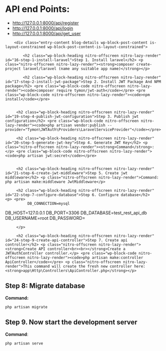 <div class="container">
          <h1>API end Points:</h1>
          <ul>
            <li><a href="#">http://127.0.0.1:8000/api/register</a></li>
            <li><a href="#">http://127.0.0.1:8000/api/login</a></li>
            <li><a href="#">http://127.0.0.1:8000/api/get_user</a></li>
          </ul>
        </div>

        <div class="entry-content blog-details wp-block-post-content is-layout-constrained wp-block-post-content-is-layout-constrained"> 

            <h2 class="wp-block-heading nitro-offscreen nitro-lazy-render" id="16-step-1-install-laravel">Step 1. Install laravel</h2> <p class="nitro-offscreen nitro-lazy-render"><strong>composer create-project laravel/laravel (name any suitable app name)</strong></p> 

            <h2 class="wp-block-heading nitro-offscreen nitro-lazy-render" id="17-step-2-install-jwt-package">Step 2. Install JWT Package And NPM package</h2> <pre class="wp-block-code nitro-offscreen nitro-lazy-render"><code>composer require tymon/jwt-auth</code></pre> <pre class="wp-block-code nitro-offscreen nitro-lazy-render"><code>npm install</code></pre> 


         <h2 class="wp-block-heading nitro-offscreen nitro-lazy-render" id="19-step-4-publish-jwt-configuration">Step 3. Publish jwt configuration</h2> <pre class="wp-block-code nitro-offscreen nitro-lazy-render"><code>php artisan vendor:publish --provider="Tymon\JWTAuth\Providers\LaravelServiceProvider"</code></pre> 

         <h2 class="wp-block-heading nitro-offscreen nitro-lazy-render" id="20-step-5-generate-jwt-key">Step 4. Generate JWT Key</h2> <p class="nitro-offscreen nitro-lazy-render"><strong>Command</strong>:</p> <pre class="wp-block-code nitro-offscreen nitro-lazy-render"><code>php artisan jwt:secret</code></pre> 


         <h2 class="wp-block-heading nitro-offscreen nitro-lazy-render" id="21-step-6-create-jwt-middleware">Step 5. Create jwt middleware</h2> <p class="nitro-offscreen nitro-lazy-render">Command: php artisan make:middleware JwtMiddleware</p>   

         <h2 class="wp-block-heading nitro-offscreen nitro-lazy-render" id="22-step-7-configure-database">Step 6. Configure database</h2>   <p> <pre>
              DB_CONNECTION=mysql
DB_HOST=127.0.0.1
DB_PORT=3306
DB_DATABASE=test_rest_api_db
DB_USERNAME=root
DB_PASSWORD=
         </pre>
            

         </p>

         <h2 class="wp-block-heading nitro-offscreen nitro-lazy-render" id="24-step-9-create-api-controller">Step 7. Create api controller</h2> <p class="nitro-offscreen nitro-lazy-render"><strong>Create API controller<br><br></strong>Create a JWTAuthController controller.</p> <pre class="wp-block-code nitro-offscreen nitro-lazy-render"><code>php artisan make:controller ApiController</code></pre> <p class="nitro-offscreen nitro-lazy-render">This command will create the fresh new controller here: <strong>app\Http\Controllers\ApiController.php</strong></p> 




<h2 class="wp-block-heading nitro-offscreen nitro-lazy-render" id="31-step-16-migrate-database">Step 8: Migrate database</h2> <p class="nitro-offscreen nitro-lazy-render"><strong>Command:</strong></p> <pre class="wp-block-code nitro-offscreen nitro-lazy-render"><code>php artisan migrate</code></pre>


 <h2 class="wp-block-heading nitro-offscreen nitro-lazy-render" id="32-step-17-now-start-the-development-server">Step 9. Now start the development server</h2> <p class="nitro-offscreen nitro-lazy-render"><strong>Command</strong>:</p> <pre class="wp-block-code nitro-offscreen nitro-lazy-render"><code>php artisan serve</code></pre> 

